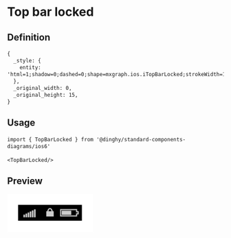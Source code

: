 # Top bar locked

## Definition

```
{
  _style: { 
    entity: 'html=1;shadow=0;dashed=0;shape=mxgraph.ios.iTopBarLocked;strokeWidth=1;sketch=0;',
  },
  _original_width: 0,
  _original_height: 15,
}
```

## Usage

```
import { TopBarLocked } from '@dinghy/standard-components-diagrams/ios6'

<TopBarLocked/>
```

## Preview

<img src="./top-bar-locked.png" width="200"/>
